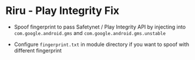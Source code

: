 # Riru - Play Integrity Fix

-  Spoof fingerprint to pass Safetynet / Play Integrity API by injecting into `com.google.android.gms` and `com.google.android.gms.unstable`

- Configure `fingerprint.txt` in module directory if you want to spoof with different fingerprint